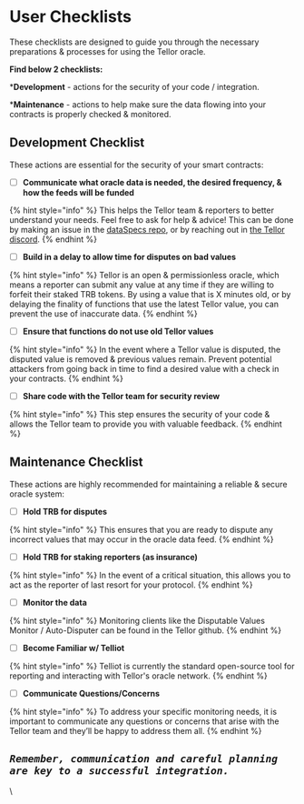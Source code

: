# User Checklists

These checklists are designed to guide you through the necessary preparations & processes for using the Tellor oracle.&#x20;

**Find below 2 checklists:** &#x20;

\***Development** - actions for the security of your code / integration.&#x20;

\***Maintenance** - actions to help make sure the data flowing into your contracts is properly checked & monitored.

## Development Checklist

These actions are essential for the security of your smart contracts:

* [ ] **Communicate what oracle data is needed, the desired frequency, & how the feeds will be funded**

{% hint style="info" %}
This helps the Tellor team & reporters to better understand your needs. Feel free to ask for help & advice! This can be done by making an issue in the [dataSpecs repo](https://github.com/tellor-io/dataSpecs/tree/main), or by reaching out in [the Tellor discord](https://discord.gg/tellor).&#x20;
{% endhint %}

* [ ] **Build in a delay to allow time for disputes on bad values**

{% hint style="info" %}
Tellor is an open & permissionless oracle, which means a reporter can submit any value at any time if they are willing to forfeit their staked TRB tokens. By using a value that is X minutes old, or by delaying the finality of functions that use the latest Tellor value, you can prevent the use of inaccurate data.
{% endhint %}

* [ ] **Ensure that functions do not use old Tellor values**&#x20;

{% hint style="info" %}
In the event where a Tellor value is disputed, the disputed value is removed & previous values remain. Prevent potential attackers from going back in time to find a desired value with a check in your contracts.
{% endhint %}

* [ ] **Share code with the Tellor team for security review** &#x20;

{% hint style="info" %}
This step ensures the security of your code & allows the Tellor team to provide you with valuable feedback.
{% endhint %}

## Maintenance Checklist

These actions are highly recommended for maintaining a reliable & secure oracle system:

* [ ] **Hold TRB for disputes**

{% hint style="info" %}
This ensures that you are ready to dispute any incorrect values that may occur in the oracle data feed.
{% endhint %}

* [ ] **Hold TRB for staking reporters (as insurance)**

{% hint style="info" %}
In the event of a critical situation, this allows you to act as the reporter of last resort for your protocol.
{% endhint %}

* [ ] **Monitor the data**&#x20;

{% hint style="info" %}
Monitoring clients like the Disputable Values Monitor / Auto-Disputer can be found in the Tellor github.
{% endhint %}

* [ ] **Become Familiar w/ Telliot**&#x20;

{% hint style="info" %}
Telliot is currently the standard open-source tool for reporting and interacting with Tellor's oracle network.
{% endhint %}

* [ ] **Communicate Questions/Concerns** &#x20;

{% hint style="info" %}
To address your specific monitoring needs, it is important to communicate any questions or  concerns that arise with the Tellor team and they’ll be happy to address them all.
{% endhint %}

## _`Remember, communication and careful planning are key to a successful integration.`_

\
